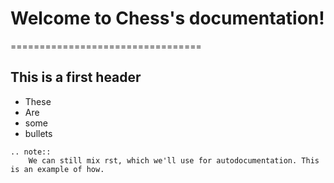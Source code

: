 # Welcome to Chess's documentation!
=================================
## This is a first header

- These
- Are
- some
- bullets

```eval_rst
.. note::
    We can still mix rst, which we'll use for autodocumentation. This is an example of how.
```



